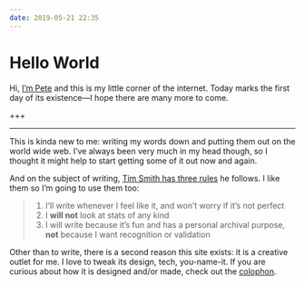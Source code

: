```yaml
---
date: 2019-05-21 22:35
---
```


# Hello World

Hi, [I’m Pete](/) and this is my little corner of the internet. Today marks the first day of its existence—I hope there are many more to come.

+++

---

This is kinda new to me: writing my words down and putting them out on the world wide web. I’ve always been very much in my head though, so I thought it might help to start getting some of it out now and again.

And on the subject of writing, [Tim Smith has three rules](https://timmmmy.blog/hello/) he follows. I like them so I’m going to use them too:

<blockquote>
    <ol>
        <li>I’ll write whenever I feel like it, and won’t worry if it’s not perfect</li>
        <li>I <strong>will not</strong> look at stats of any kind</li>
        <li>I will write because it’s fun and has a personal archival purpose, <strong>not</strong> because I want recognition or validation</li>
    </ol>
</blockquote>

Other than to write, there is a second reason this site exists: it is a creative outlet for me. I love to tweak its design, tech, you-name-it. If you are curious about how it is designed and/or made, check out the [colophon](/colophon).
